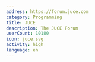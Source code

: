 ```yaml
---
address: https://forum.juce.com
category: Programming
title: JUCE
description: The JUCE Forum
userCount: 10180
icon: juce.svg
activity: high
language: en
---
```

